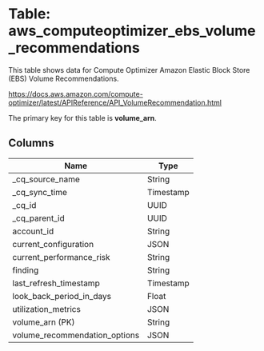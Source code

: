 # Table: aws_computeoptimizer_ebs_volume_recommendations

This table shows data for Compute Optimizer Amazon Elastic Block Store (EBS) Volume Recommendations.

https://docs.aws.amazon.com/compute-optimizer/latest/APIReference/API_VolumeRecommendation.html

The primary key for this table is **volume_arn**.

## Columns

| Name          | Type          |
| ------------- | ------------- |
|_cq_source_name|String|
|_cq_sync_time|Timestamp|
|_cq_id|UUID|
|_cq_parent_id|UUID|
|account_id|String|
|current_configuration|JSON|
|current_performance_risk|String|
|finding|String|
|last_refresh_timestamp|Timestamp|
|look_back_period_in_days|Float|
|utilization_metrics|JSON|
|volume_arn (PK)|String|
|volume_recommendation_options|JSON|